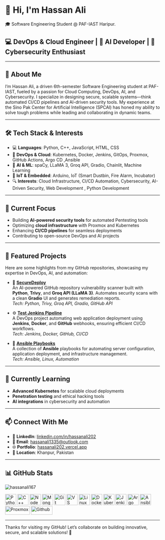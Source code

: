 # 👋 Hi, I'm Hassan Ali

🎓 Software Engineering Student @ PAF-IAST Haripur.

## 💻 DevOps & Cloud Engineer | 🤖 AI Developer | 🔐 Cybersecurity Enthusiast

---

## 🧠 About Me

I’m Hassan Ali, a driven 6th-semester Software Engineering student at PAF-IAST, fueled by a passion for Cloud Computing, DevOps, AI, and Cybersecurity. I specialize in designing secure, scalable systems—think automated CI/CD pipelines and AI-driven security tools. My experience at the Sino Pak Center for Artificial Intelligence (SPCAI) has honed my ability to solve tough problems while leading and collaborating in dynamic teams.

---

## 🛠️ Tech Stack & Interests

- 💻 **Languages**: Python, C++, JavaScript, HTML, CSS  
- 🧰 **DevOps & Cloud**: Kubernetes, Docker, Jenkins, GitOps, Proxmox, GitHub Actions, Argo CD ,Ansible 
- 🤖 **AI & ML**: spaCy, LLaMA 3, Groq API, Gradio, Chainlit, Machine Learning  
- 📡 **IoT & Embedded**: Arduino, IoT (Smart Dustbin, Fire Alarm, Incubator)  
- 🔍 **Interests**: Cloud Infrastructure, CI/CD Automation, Cybersecurity, AI-Driven Security, Web Development , Python Development 

---

## 🚀 Current Focus

- Building **AI-powered security tools** for automated Pentesting tools  
- Optimizing **cloud infrastructure** with Proxmox and Kubernetes  
- Enhancing **CI/CD pipelines** for seamless deployments  
- Contributing to open-source DevOps and AI projects  

---

## 📂 Featured Projects

Here are some highlights from my GitHub repositories, showcasing my expertise in DevOps, AI, and automation:

- 🔐 **[SecureDeploy](https://github.com/hassanali167/SecureDeploy)**  
  An AI-powered GitHub repository vulnerability scanner built with **Python**, **Trivy**, and **Groq API (LLaMA 3)**. Automates security scans with a clean **Gradio** UI and generates remediation reports.  
  *Tech: Python, Trivy, Groq API, Gradio, GitHub API*

- ⚙️ **[Test Jenkins Pipeline](https://github.com/hassanali167/test-jenkins-pipeline)**  
  A DevOps project automating web application deployment using **Jenkins**, **Docker**, and **GitHub** webhooks, ensuring efficient CI/CD workflows.  
  *Tech: Jenkins, Docker, GitHub, CI/CD*

- 📜 **[Ansible Playbooks](https://github.com/hassanali167/ansible-playbooks)**  
  A collection of **Ansible** playbooks for automating server configuration, application deployment, and infrastructure management.  
  *Tech: Ansible, Linux, Automation*

---

## 🌱 Currently Learning

- **Advanced Kubernetes** for scalable cloud deployments  
- **Penetration testing** and ethical hacking tools  
- **AI integrations** in cybersecurity and automation  

---

## 📫 Connect With Me

- 🔗 **LinkedIn**: [linkedin.com/in/hassanali202](https://www.linkedin.com/in/hassanali202/)  
- 📧 **Email**: [hassanali1335@outlook.com](mailto:hassanali1335@outlook.com)  
- 🌐 **Portfolio**: [hassanali202.vercel.app](https://hassanali202.vercel.app/)  
- 📍 **Location**: Khanpur, Pakistan  

---

## 📊 GitHub Stats


<p><img align="center" src="https://github-readme-streak-stats.herokuapp.com/?user=hassanali167&" alt="hassanali167" /></p>




<p align="left">
<a href="https://www.python.org/" target="_blank" rel="noreferrer"><img src="https://raw.githubusercontent.com/danielcranney/readme-generator/main/public/icons/skills/python-colored.svg" width="36" height="36" alt="Python" /></a>
<a href="https://isocpp.org/" target="_blank" rel="noreferrer"><img src="https://raw.githubusercontent.com/danielcranney/readme-generator/main/public/icons/skills/cplusplus-colored.svg" width="36" height="36" alt="C++" /></a>
<a href="https://nodejs.org/en/" target="_blank" rel="noreferrer"><img src="https://raw.githubusercontent.com/danielcranney/readme-generator/main/public/icons/skills/nodejs-colored.svg" width="36" height="36" alt="NodeJS" /></a>
<a href="https://www.mongodb.com/" target="_blank" rel="noreferrer"><img src="https://raw.githubusercontent.com/danielcranney/readme-generator/main/public/icons/skills/mongodb-colored.svg" width="36" height="36" alt="MongoDB" /></a>
<a href="https://git-scm.com/" target="_blank" rel="noreferrer"><img src="https://raw.githubusercontent.com/danielcranney/readme-generator/main/public/icons/skills/git-colored.svg" width="36" height="36" alt="Git" /></a>
<a href="https://code.visualstudio.com/" target="_blank" rel="noreferrer"><img src="https://raw.githubusercontent.com/danielcranney/readme-generator/main/public/icons/skills/visualstudiocode.svg" width="36" height="36" alt="VS Code" /></a>
<a href="https://www.linux.org/" target="_blank" rel="noreferrer"><img src="https://raw.githubusercontent.com/danielcranney/readme-generator/main/public/icons/skills/linux-colored.svg" width="36" height="36" alt="Linux" /></a>
<a href="https://www.docker.com/" target="_blank" rel="noreferrer"><img src="https://raw.githubusercontent.com/danielcranney/readme-generator/main/public/icons/skills/docker-colored.svg" width="36" height="36" alt="Docker" /></a>
<a href="https://kubernetes.io/" target="_blank" rel="noreferrer"><img src="https://cdn.simpleicons.org/kubernetes/326CE5" width="36" height="36" alt="Kubernetes" /></a>
<a href="https://www.jenkins.io/" target="_blank" rel="noreferrer"><img src="https://cdn.simpleicons.org/jenkins/D24939" width="36" height="36" alt="Jenkins" /></a>
<a href="https://argoproj.github.io/argo-cd/" target="_blank" rel="noreferrer"><img src="https://cdn.simpleicons.org/argo/EF7B4D" width="36" height="36" alt="Argo CD" /></a>
<a href="https://www.ansible.com/" target="_blank" rel="noreferrer"><img src="https://cdn.simpleicons.org/ansible/EE0000" width="36" height="36" alt="Ansible" /></a>
<a href="https://www.proxmox.com/" target="_blank" rel="noreferrer"><img src="https://img.shields.io/badge/-Proxmox-E57000" width="80" height="28" alt="Proxmox" /></a>
<a href="https://www.github.com/" target="_blank" rel="noreferrer"><img src="https://cdn.simpleicons.org/github/EF7B4D" width="70" height="28" alt="Github" /></a>
</p>

---

Thanks for visiting my GitHub! Let’s collaborate on building innovative, secure, and scalable solutions! 🚀
